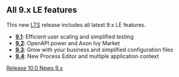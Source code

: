 ## All 9.x LE features

This new [LTS](/release-cycle) release includes all latest 9.x LE features.

- <a href="/news/9.1">__9.1__</a>:
  Efficient user scaling and simplified testing
- <a href="/news/9.2">__9.2__</a>:
  OpenAPI power and Axon Ivy Market
- <a href="/news/9.3">__9.3__</a>:
  Grow with your business and simplified configuration files
- <a href="/news/9.4">__9.4__</a>: New Process Editor and multiple application
  context

<div class="short-links">
  <a href="https://release.axonivy.com" target="_blank" rel="noopener noreferrer">
    <i class="si si-megaphone"></i> Release 10.0
  </a>
  <a href="/news">
    <i class="si si-news"></i> News 9.x
  </a>
</div>
